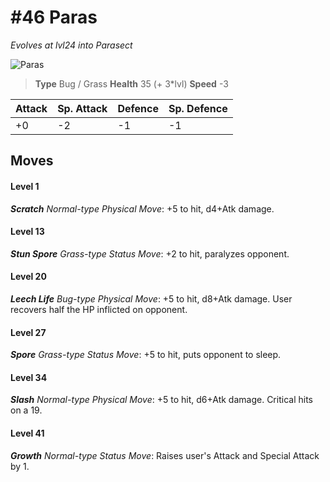 # #46 Paras
*Evolves at lvl24 into Parasect*

![Paras](https://img.pokemondb.net/sprites/home/normal/1x/paras.png)

> **Type** Bug / Grass
> **Health** 35 (+ 3\*lvl)
> **Speed** -3

| Attack | Sp. Attack | Defence | Sp. Defence |
| ------ | ---------- | ------- | ----------- |
| +0 | -2 | -1 | -1 |

## Moves
#### Level 1

***Scratch** Normal-type Physical Move*: +5 to hit, d4+Atk damage. 
#### Level 13

***Stun Spore** Grass-type Status Move*: +2 to hit, paralyzes opponent.
#### Level 20

***Leech Life** Bug-type Physical Move*: +5 to hit, d8+Atk damage. User recovers half the HP inflicted on opponent.
#### Level 27

***Spore** Grass-type Status Move*: +5 to hit, puts opponent to sleep.
#### Level 34

***Slash** Normal-type Physical Move*: +5 to hit, d6+Atk damage. Critical hits on a 19.
#### Level 41

***Growth** Normal-type Status Move*: Raises user's Attack and Special Attack by 1.


